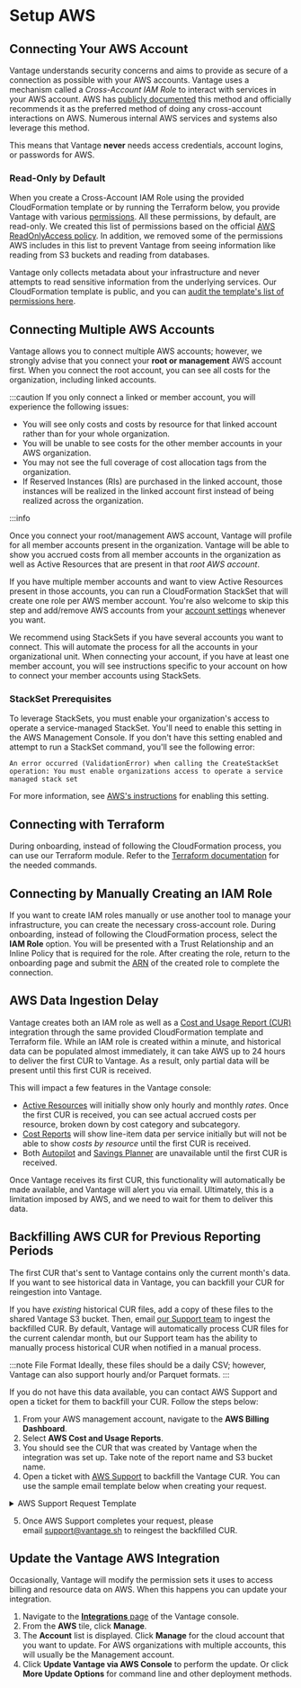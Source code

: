 # Setup AWS

## Connecting Your AWS Account

Vantage understands security concerns and aims to provide as secure of a connection as possible with your AWS accounts. Vantage uses a mechanism called a _Cross-Account IAM Role_ to interact with services in your AWS account. AWS has [publicly documented](https://aws.amazon.com/blogs/apn/securely-accessing-customer-aws-accounts-with-cross-account-iam-roles/) this method and officially recommends it as the preferred method of doing any cross-account interactions on AWS. Numerous internal AWS services and systems also leverage this method.

This means that Vantage **never** needs access credentials, account logins, or passwords for AWS.

### Read-Only by Default

When you create a Cross-Account IAM Role using the provided CloudFormation template or by running the Terraform below, you provide Vantage with various [permissions](https://docs.vantage.sh/permissions_aws/). All these permissions, by default, are read-only. We created this list of permissions based on the official [AWS ReadOnlyAccess policy](https://docs.aws.amazon.com/aws-managed-policy/latest/reference/ReadOnlyAccess.html). In addition, we removed some of the permissions AWS includes in this list to prevent Vantage from seeing information like reading from S3 buckets and reading from databases.

Vantage only collects metadata about your infrastructure and never attempts to read sensitive information from the underlying services. Our CloudFormation template is public, and you can [audit the template's list of permissions here](https://vantage-public.s3.amazonaws.com/vantage-integration-latest.json).

## Connecting Multiple AWS Accounts

Vantage allows you to connect multiple AWS accounts; however, we strongly advise that you connect your **root or management** AWS account first. When you connect the root account, you can see all costs for the organization, including linked accounts.

:::caution If you only connect a linked or member account, you will experience the following issues:

- You will see only costs and costs by resource for that linked account rather than for your whole organization.
- You will be unable to see costs for the other member accounts in your AWS organization.
- You may not see the full coverage of cost allocation tags from the organization.
- If Reserved Instances (RIs) are purchased in the linked account, those instances will be realized in the linked account first instead of being realized across the organization.

:::info

Once you connect your root/management AWS account, Vantage will profile for all member accounts present in the organization. Vantage will be able to show you accrued costs from all member accounts in the organization as well as Active Resources that are present in that _root AWS account_.

If you have multiple member accounts and want to view Active Resources present in those accounts, you can run a CloudFormation StackSet that will create one role per AWS member account. You're also welcome to skip this step and add/remove AWS accounts from your [account settings](https://console.vantage.sh/settings/workspaces) whenever you want.

We recommend using StackSets if you have several accounts you want to connect. This will automate the process for all the accounts in your organizational unit. When connecting your account, if you have at least one member account, you will see instructions specific to your account on how to connect your member accounts using StackSets.

### StackSet Prerequisites

To leverage StackSets, you must enable your organization's access to operate a service-managed StackSet. You'll need to enable this setting in the AWS Management Console. If you don't have this setting enabled and attempt to run a StackSet command, you'll see the following error:

`An error occurred (ValidationError) when calling the CreateStackSet operation: You must enable organizations access to operate a service managed stack set`

For more information, see [AWS's instructions](https://docs.aws.amazon.com/AWSCloudFormation/latest/UserGuide/stacksets-prereqs.html) for enabling this setting.

## Connecting with Terraform

During onboarding, instead of following the CloudFormation process, you can use our Terraform module. Refer to the [Terraform documentation](/terraform/) for the needed commands.

## Connecting by Manually Creating an IAM Role

If you want to create IAM roles manually or use another tool to manage your infrastructure, you can create the necessary cross-account role. During onboarding, instead of following the CloudFormation process, select the **IAM Role** option. You will be presented with a Trust Relationship and an Inline Policy that is required for the role. After creating the role, return to the onboarding page and submit the [ARN](https://docs.aws.amazon.com/IAM/latest/UserGuide/reference-arns.html) of the created role to complete the connection.

## AWS Data Ingestion Delay

Vantage creates both an IAM role as well as a [Cost and Usage Report (CUR)](https://docs.aws.amazon.com/cur/latest/userguide/cur-create.html) integration through the same provided CloudFormation template and Terraform file. While an IAM role is created within a minute, and historical data can be populated almost immediately, it can take AWS up to 24 hours to deliver the first CUR to Vantage. As a result, only partial data will be present until this first CUR is received.

This will impact a few features in the Vantage console:

- [Active Resources](/active_resources) will initially show only hourly and monthly _rates_. Once the first CUR is received, you can see actual accrued costs per resource, broken down by cost category and subcategory.
- [Cost Reports](/cost_reports) will show line-item data per service initially but will not be able to show _costs by resource_ until the first CUR is received.
- Both [Autopilot](/autopilot/) and [Savings Planner](/savings_planner/) are unavailable until the first CUR is received.

Once Vantage receives its first CUR, this functionality will automatically be made available, and Vantage will alert you via email. Ultimately, this is a limitation imposed by AWS, and we need to wait for them to deliver this data.

## Backfilling AWS CUR for Previous Reporting Periods

The first CUR that's sent to Vantage contains only the current month's data. If you want to see historical data in Vantage, you can backfill your CUR for reingestion into Vantage. 

If you have _existing_ historical CUR files, add a copy of these files to the shared Vantage S3 bucket. Then, email [our Support team](mailto:support@vantage.sh) to ingest the backfilled CUR. By default, Vantage will automatically process CUR files for the current calendar month, but our Support team has the ability to manually process historical CUR when notified in a manual process.

:::note File Format
Ideally, these files should be a daily CSV; however, Vantage can also support hourly and/or Parquet formats. 
:::
  
If you do not have this data available, you can contact AWS Support and open a ticket for them to backfill your CUR. Follow the steps below:

1. From your AWS management account, navigate to the **AWS Billing Dashboard**.
2. Select **AWS Cost and Usage Reports**.
3. You should see the CUR that was created by Vantage when the integration was set up. Take note of the report name and S3 bucket name.
4. Open a ticket with [AWS Support](https://docs.aws.amazon.com/cur/latest/userguide/billing-get-answers.html) to backfill the Vantage CUR. You can use the sample email template below when creating your request.
   
<details>
<summary>AWS Support Request Template</summary>

_Subject: Request for Backfilling AWS Cost and Usage Report_

**[Insert your organization name]** needs help backfilling an AWS Cost and Usage Report per the below requirements:
    
- Please backfill the existing **[Insert Vantage CUR filename]** report from the **[Insert Vantage CUR S3 bucket name]** S3 bucket.
- We need historical data for the following period: **[Insert start date]** to **[Insert end date]**.

Once the historical data is successfully backfilled into the above CUR, please send us a notification or confirmation.
    
Thank you,
    
**[Insert your name]**

</details>

5. Once AWS Support completes your request, please email [support@vantage.sh](mailto:support@vantage.sh) to reingest the backfilled CUR.
   
## Update the Vantage AWS Integration

Occasionally, Vantage will modify the permission sets it uses to access billing and resource data on AWS. When this happens you can update your integration. 

1. Navigate to the [**Integrations** page](https://console.vantage.sh/settings/integrations) of the Vantage console. 
2. From the **AWS** tile, click **Manage**.
3. The **Account** list is displayed. Click **Manage** for the cloud account that you want to update. For AWS organizations with multiple accounts, this will usually be the Management account. 
4. Click **Update Vantage via AWS Console** to perform the update. Or click **More Update Options** for command line and other deployment methods.

